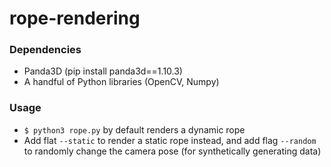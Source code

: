 # rope-rendering

### Dependencies
* Panda3D (pip install panda3d==1.10.3)
* A handful of Python libraries (OpenCV, Numpy)

### Usage
* `$ python3 rope.py` by default renders a dynamic rope
* Add flat `--static` to render a static rope instead, and add flag `--random` to randomly change the camera pose (for synthetically generating data)

